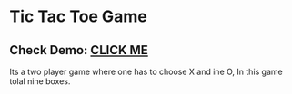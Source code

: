 # Tic  Tac Toe Game  
## Check Demo:   [CLICK ME]( https://maqsoodhussain.github.io/Tic-Tac-Toe/)  
Its a two player game where one has to choose X and ine O, In this game tolal nine boxes.
